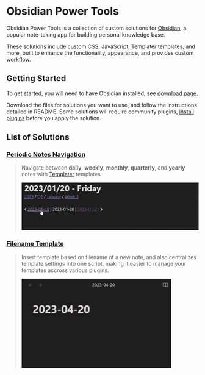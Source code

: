 # Obsidian Power Tools

Obsidian Power Tools is a collection of custom solutions for [Obsidian](https://obsidian.md/), a popular note-taking app for building personal knowledge base.

These solutions include custom CSS, JavaScript, Templater templates, and more, built to enhance the functionality, appearance, and provides custom workflow.

## Getting Started

To get started, you will need to have Obsidian installed, see [download page](https://obsidian.md/download).

Download the files for solutions you want to use, and follow the instructions detailed in README. Some solutions will require community plugins, [install plugins](https://help.obsidian.md/Extending+Obsidian/Community+plugins) before you apply the solution.

## List of Solutions

### [Periodic Notes Navigation](/Periodic%20Notes%20Navigation/)

> Navigate between **daily**, **weekly**, **monthly**, **quarterly**, and **yearly** notes with [Templater](https://github.com/SilentVoid13/Templater) templates.
> 
> ![Periodic Notes Navigation Demo](/Periodic%20Notes%20Navigation/assets/navigation%20example.gif)

### [Filename Template](/Filename%20Template/)

> Insert template based on filename of a new note, and also centralizes template settings into one script, making it easier to manage your templates accross various plugins.
> 
> ![Filename Template Demo](/Filename%20Template/assets/demo.gif)
